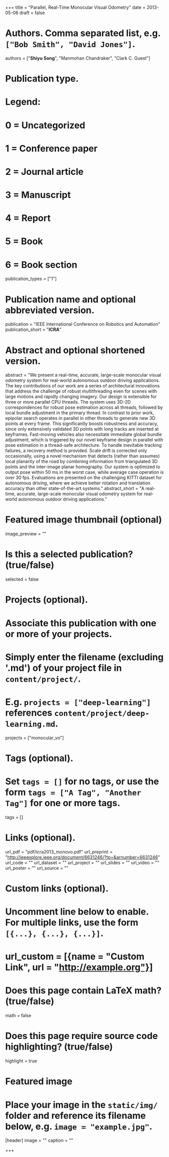 +++
title = "Parallel, Real-Time Monocular Visual Odometry"
date = 2013-05-06
draft = false

# Authors. Comma separated list, e.g. `["Bob Smith", "David Jones"]`.
authors = ["**Shiyu Song**", "Manmohan Chandraker", "Clark C. Guest"]

# Publication type.
# Legend:
# 0 = Uncategorized
# 1 = Conference paper
# 2 = Journal article
# 3 = Manuscript
# 4 = Report
# 5 = Book
# 6 = Book section
publication_types = ["1"]

# Publication name and optional abbreviated version.
publication = "IEEE International Conference on Robotics and Automation"
publication_short = "**ICRA**"

# Abstract and optional shortened version.
abstract = "We present a real-time, accurate, large-scale monocular visual odometry system for real-world autonomous outdoor driving applications. The key contributions of our work are a series of architectural innovations that address the challenge of robust multithreading even for scenes with large motions and rapidly changing imagery. Our design is extensible for three or more parallel CPU threads. The system uses 3D-2D correspondences for robust pose estimation across all threads, followed by local bundle adjustment in the primary thread. In contrast to prior work, epipolar search operates in parallel in other threads to generate new 3D points at every frame. This significantly boosts robustness and accuracy, since only extensively validated 3D points with long tracks are inserted at keyframes. Fast-moving vehicles also necessitate immediate global bundle adjustment, which is triggered by our novel keyframe design in parallel with pose estimation in a thread-safe architecture. To handle inevitable tracking failures, a recovery method is provided. Scale drift is corrected only occasionally, using a novel mechanism that detects (rather than assumes) local planarity of the road by combining information from triangulated 3D points and the inter-image planar homography. Our system is optimized to output pose within 50 ms in the worst case, while average case operation is over 30 fps. Evaluations are presented on the challenging KITTI dataset for autonomous driving, where we achieve better rotation and translation accuracy than other state-of-the-art systems."
abstract_short = "A real-time, accurate, large-scale monocular visual odometry system for real-world autonomous outdoor driving applications."

# Featured image thumbnail (optional)
image_preview = ""

# Is this a selected publication? (true/false)
selected = false

# Projects (optional).
#   Associate this publication with one or more of your projects.
#   Simply enter the filename (excluding '.md') of your project file in `content/project/`.
#   E.g. `projects = ["deep-learning"]` references `content/project/deep-learning.md`.
projects = ["monocular_vo"]

# Tags (optional).
#   Set `tags = []` for no tags, or use the form `tags = ["A Tag", "Another Tag"]` for one or more tags.
tags = []

# Links (optional).
url_pdf = "pdf/icra2013_monovo.pdf"
url_preprint = "http://ieeexplore.ieee.org/document/6631246/?tp=&arnumber=6631246"
url_code = ""
url_dataset = ""
url_project = ""
url_slides = ""
url_video = ""
url_poster = ""
url_source = ""

# Custom links (optional).
#   Uncomment line below to enable. For multiple links, use the form `[{...}, {...}, {...}]`.
# url_custom = [{name = "Custom Link", url = "http://example.org"}]

# Does this page contain LaTeX math? (true/false)
math = false

# Does this page require source code highlighting? (true/false)
highlight = true

# Featured image
# Place your image in the `static/img/` folder and reference its filename below, e.g. `image = "example.jpg"`.
[header]
image = ""
caption = ""

+++
